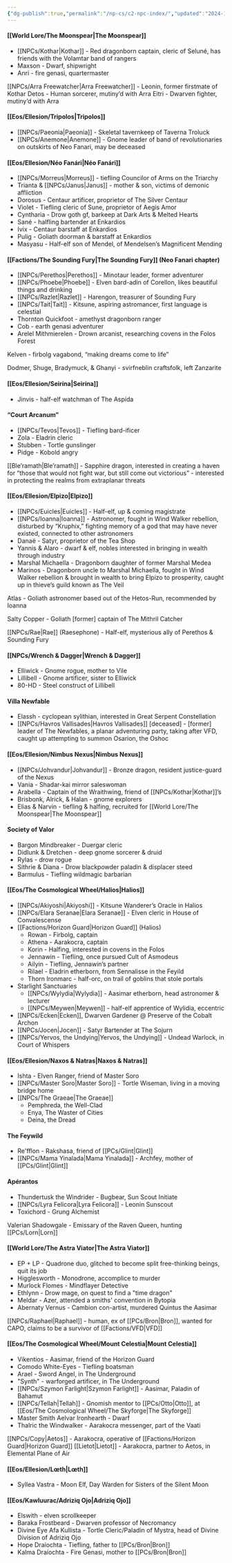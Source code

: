 ```yaml
---
{"dg-publish":true,"permalink":"/np-cs/c2-npc-index/","updated":"2024-12-23T09:42:46.237-06:00"}
---
```


#### [[World Lore/The Moonspear\|The Moonspear]]
- [[NPCs/Kothar\|Kothar]] - Red dragonborn captain, cleric of Seluné, has friends with the Volamtar band of rangers
- Maxson - Dwarf, shipwright
- Anri - fire genasi, quartermaster
  
[[NPCs/Arra Freewatcher\|Arra Freewatcher]] - Leonin, former firstmate of Kothar
Detos - Human sorcerer, mutiny’d with Arra
Eitri - Dwarven fighter, mutiny’d with Arra

#### [[Eos/Ellesion/Tripolos\|Tripolos]]
- [[NPCs/Paeonia\|Paeonia]] - Skeletal tavernkeep of Taverna Troluck
- [[NPCs/Anemone\|Anemone]] - Gnome leader of band of revolutionaries on outskirts of Neo Fanari, may be deceased 

#### [[Eos/Ellesion/Néo Fanári\|Néo Fanári]]
- [[NPCs/Morreus\|Morreus]] - tiefling Councilor of Arms on the Triarchy
- Trianta & [[NPCs/Janus\|Janus]] - mother & son, victims of demonic affliction
- Dorosus - Centaur artificer, proprietor of The Silver Centaur
- Violet - Tiefling cleric of Sune, proprietor of Aegis Amor
- Cyntharia - Drow goth gf, barkeep at Dark Arts & Melted Hearts
- Sané - halfling bartender at Enkardios
- Ivix - Centaur barstaff at Enkardios
- Pulig - Goliath doorman & barstaff at Enkardios
- Masyasu - Half-elf son of Mendel, of Mendelsen’s Magnificent Mending

#### [[Factions/The Sounding Fury\|The Sounding Fury]] (Neo Fanari chapter)
- [[NPCs/Perethos\|Perethos]] - Minotaur leader, former adventurer
- [[NPCs/Phoebe\|Phoebe]] - Elven bard-adin of Corellon, likes beautiful things and drinking 
- [[NPCs/Razlet\|Razlet]] - Harengon, treasurer of Sounding Fury
- [[NPCs/Tait\|Tait]] - Kitsune, aspiring astromancer, first language is celestial 
- Thornton Quickfoot - amethyst dragonborn ranger
- Cob - earth genasi adventurer 
- Arelel Mithmierelen - Drown arcanist, researching covens in the Folos Forest

Kelven - firbolg vagabond, “making dreams come to life”

Dodmer, Shuge, Bradymuck, & Ghanyi - svirfneblin craftsfolk, left Zanzarite

#### [[Eos/Ellesion/Seirína\|Seirína]]
- Jinvis - half-elf watchman of The Aspída

#### “Court Arcanum”
- [[NPCs/Tevos\|Tevos]] - Tiefling bard-ificer
- Zola - Eladrin cleric
- Stubben - Tortle gunslinger 
- Pidge - Kobold angry

[[Ble’ramath\|Ble’ramath]] - Sapphire dragon, interested in creating a haven for “those that would not fight war, but still come out victorious” - interested in protecting the realms from extraplanar threats

#### [[Eos/Ellesion/Elpizo\|Elpizo]]
- [[NPCs/Euicles\|Euicles]] - Half-elf, up & coming magistrate
- [[NPCs/Ioanna\|Ioanna]] - Astronomer, fought in Wind Walker rebellion, disturbed by “Kruphix,” fighting memory of a god that may have never existed, connected to other astronomers
- Danaë - Satyr, proprietor of the Tea Shop
- Yannis & Alaro - dwarf & elf, nobles interested in bringing in wealth through industry
- Marshal Michaella - Dragonborn daughter of former Marshal Medea
- Marinos - Dragonborn uncle to Marshal Michaella, fought in Wind Walker rebellion & brought in wealth to bring Elpizo to prosperity, caught up in thieve’s guild known as The Veil

Atlas - Goliath astronomer based out of the Hetos-Run, recommended by Ioanna

Salty Copper - Goliath [former] captain of The Mithril Catcher

[[NPCs/Rae\|Rae]] (Raesephone) - Half-elf, mysterious ally of Perethos & Sounding Fury

#### [[NPCs/Wrench & Dagger\|Wrench & Dagger]]
- Elliwick - Gnome rogue, mother to Vile
- Lillibell - Gnome artificer, sister to Elliwick
- 80-HD - Steel construct of Lillibell

#### Villa Newfable
- Elassh - cyclopean sylithian, interested in Great Serpent Constellation 
- [[NPCs/Havros Vallisades\|Havros Vallisades]] [deceased] - [former] leader of The Newfables, a planar adventuring party, taking after VFD, caught up attempting to summon Osarion, the Oshoc

#### [[Eos/Ellesion/Nimbus Nexus\|Nimbus Nexus]]
- [[NPCs/Johvandur\|Johvandur]] - Bronze dragon, resident justice-guard of the Nexus
- Vania - Shadar-kai mirror saleswoman
- Arabella - Captain of the Wraithwing, friend of [[NPCs/Kothar\|Kothar]]’s
- Brisbonk, Alrick, & Halan - gnome explorers
- Elias & Narvin - tiefling & halfing, recruited for [[World Lore/The Moonspear\|The Moonspear]]

#### Society of Valor
- Bargon Mindbreaker - Duergar cleric
- Didlunk & Dretchen - deep gnome sorcerer & druid
- Rylas - drow rogue
- Sithrie & Diana - Drow blackpowder paladin & displacer steed
- Barmulus - Tiefling wildmagic barbarian

#### [[Eos/The Cosmological Wheel/Halios\|Halios]]
- [[NPCs/Akiyoshi\|Akiyoshi]] - Kitsune Wanderer’s Oracle in Halios
- [[NPCs/Elara Seranae\|Elara Seranae]] - Elven cleric in House of Convalescense 
- [[Factions/Horizon Guard\|Horizon Guard]] (Halios)
	- Rowan - Firbolg, captain
	- Athena - Aarakocra, captain
	- Korin - Halfing, interested in covens in the Folos
	- Jennawin - Tiefling, once pursued Cult of Asmodeus
	- Ailyin - Tiefling, Jennawin’s partner
	- Rilael - Eladrin etherborn, from Sennalisse in the Feyild
	- Thorn Ironmarc - half-orc, on trail of goblins that stole portals
- Starlight Sanctuaries
	- [[NPCs/Wylydia\|Wylydia]] - Aasimar etherborn, head astronomer & lecturer
	- [[NPCs/Meywen\|Meywen]] - half-elf apprentice of Wylidia, eccentric
- [[NPCs/Ecken\|Ecken]], Dwarven Gardener @ Preserve of the Cobalt Archon
- [[NPCs/Jocen\|Jocen]] - Satyr Bartender at The Sojurn
- [[NPCs/Yervos, the Undying\|Yervos, the Undying]] - Undead Warlock, in Court of Whispers

#### [[Eos/Ellesion/Naxos & Natras\|Naxos & Natras]]
- Ishta - Elven Ranger, friend of Master Soro
- [[NPCs/Master Soro\|Master Soro]] - Tortle Wiseman, living in a moving bridge home
- [[NPCs/The Graeae\|The Graeae]]
	- Pemphreda, the Well-Clad
	- Enya, The Waster of Cities
	- Deina, the Dread

#### The Feywild
- Re'fflon - Rakshasa, friend of [[PCs/Glint\|Glint]]
- [[NPCs/Mama Yinalada\|Mama Yinalada]] - Archfey, mother of [[PCs/Glint\|Glint]]

#### Apérantos
- Thundertusk the Windrider - Bugbear, Sun Scout Initiate
- [[NPCs/Lyra Felicora\|Lyra Felicora]] - Leonin Sunscout
- Toxichord - Grung Alchemist

Valerian Shadowgale - Emissary of the Raven Queen, hunting [[PCs/Lorn\|Lorn]]

#### [[World Lore/The Astra Viator\|The Astra Viator]]
- EP + LP - Quadrone duo, glitched to become split free-thinking beings, quit its job
- Higglesworth - Monodrone, accomplice to murder
- Murlock Flomes - Mindflayer Detective
- Ethlynn - Drow mage, on quest to find a "time dragon"
- Meldar - Azer, attended a smiths' convention in Bytopia
- Abernaty Vernus - Cambion con-artist, murdered Quintus the Aasimar

[[NPCs/Raphael\|Raphael]] - human, ex of [[PCs/Bron\|Bron]], wanted for CAPO, claims to be a survivor of [[Factions/VFD\|VFD]]

#### [[Eos/The Cosmological Wheel/Mount Celestia\|Mount Celestia]]
- Vikentios - Aasimar, friend of the Horizon Guard
- Comodo White-Eyes - Tiefling boatsman
- Arael - Sword Angel, in The Underground
- "Synth" - warforged artificer, in The Underground
- [[NPCs/Szymon Farlight\|Szymon Farlight]] - Aasimar, Paladin of Bahamut
- [[NPCs/Tellah\|Tellah]] - Gnomish mentor to [[PCs/Otto\|Otto]], at [[Eos/The Cosmological Wheel/The Skyforge\|The Skyforge]]
- Master Smith Aelvar Ironhearth - Dwarf
- Thalric the Windwalker - Aarakocra messenger, part of the Vaati

[[NPCs/Copy\|Aetos]] - Aarakocra, operative of [[Factions/Horizon Guard\|Horizon Guard]]
	[[Lietot\|Lietot]] - Aarakocra, partner to Aetos, in Elemental Plane of Air

#### [[Eos/Ellesion/Lœth\|Lœth]]
- Syllea Vastra - Moon Elf, Day Warden for Sisters of the Silent Moon

#### [[Eos/Kawluurac/Adriziq Ojo\|Adriziq Ojo]]
- Elswith - elven scrollkeeper
- Baraka Frostbeard - Dwarven professor of Necromancy
- Divine Eye Afa Kullista - Tortle Cleric/Paladin of Mystra, head of Divine Division of Adriziq Ojo
- Hope Draíochta - Tiefling, father to [[PCs/Bron\|Bron]]
- Kalma Draíochta - Fire Genasi, mother to [[PCs/Bron\|Bron]]